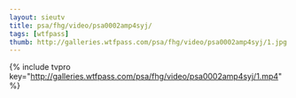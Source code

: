 ```yaml
--- 
layout: sieutv
title: psa/fhg/video/psa0002amp4syj/
tags: [wtfpass]
thumb: http://galleries.wtfpass.com/psa/fhg/video/psa0002amp4syj/1.jpg
---
```

{% include tvpro key="http://galleries.wtfpass.com/psa/fhg/video/psa0002amp4syj/1.mp4" %} 
